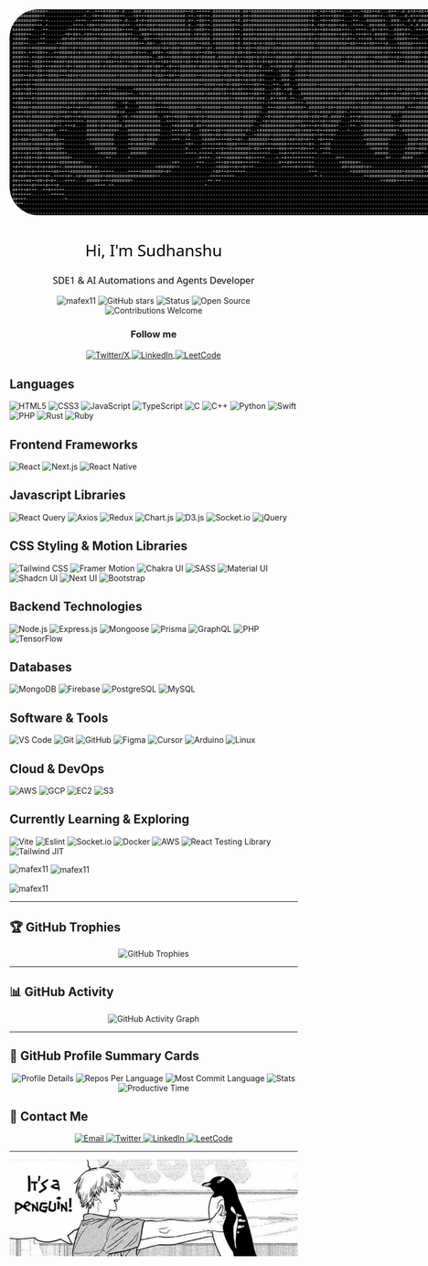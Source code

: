 <div style= padding: 20px; ">


<div align="center" >
    <pre style="font-size: 8px; line-height: 1; margin: 0; padding: 0px; overflow: hidden; white-space: pre; font-family: 'Courier New', monospace; background-color: #000000 !important; color: #ffffff !important; border-radius: 50px; display: inline-block;">
++##########+--------------+--+++#+###+-#---###-###############++#-+++++-##########-##+#######################+-+#++##++---+---+###++#---#++--#-#+#+##+##++#--+#####
#+########++--------------+--+#++######++---+#+++##############-++-+#+++-##########-##+#####################+#+-+++++##++---++--#####++--+#+---#-#+++####++#+-++####
+########++-+----------++++--+++++#####+-#---#+#+##############-#+-+##++-#######++#-##+#####################+#--+#++###++---++---######+--###---#-#-######+##+-++###
+#######+++-+---------++++-+##++#######+#++--+#++###+##########-#--+##++-########++-########################+#-+##+###++#+--++++--##+###--++#++--+-#-######++##-#+##
#######+---++-------+++++++++###+#######++++--###+#############+#-+###++-########++-####+#######+###########++#++##+####+++--++++--#++#++--###+#+--++++#######++-#+#
+####++----+-------+#+##+-+##+++##########++---###+++##+##+######-+#+##+-########++-####+#####################++######++##++-+++#++-####+--+###++------++###+###+-##
+####+----++------##+##+++#####++##########+#+--##++++###########+######-########+#-###########+###########+#+#+#######+#+#++-+++##-++##---+####++++---+++#+####+--#
####++---+++----++############################++-##+--+#+###+######++###-+#######+#-###+#+#+####++############+###########+##+++#+##++++#---+#####+++++-+++#####++-+
#####++#########+###++#++######+######################+##+###+#######++#+-#######+#++##++#####+###############++######+###################+++#####++#+++++++#####++-
####+-+++##++--++######+#+###+######+#######+#+++--###+-+####+###++#++###++######+##+##+++#+#++#++####+#+###+##########################+#+++++#######+############++
####++-++##+++++####+##############++#+###########+--##+++#######++#+#####-#####+#+++###+#+#++++#######++###+###########++#+#####+++#####+++#++#####++#+++++++#####+
###+++-+###++++####+############++###++#+++#######+#+++##+####+##++#+######+##+###-#+###+#+#+##+#+####++###++###########+###########++######+++######+###++##+#####+
###+++-+###+++####++#++####+####+#+#######++##+++##+##+-+#+++######+####+##++##++###++##++#---++######-###################++############################+###++######
###++++++##++#######+#########################+####+#+##+++#+################+####+##+####+++++--+###--+###+##################+#########################+#+###+####+
####++##+##++####+++####+#############+############+###++##++######++#######+###+##+#####+#+------###--+###+######################+######################+###+#####+
###+++++####+#######################################+#####+##################+#####++#+##+#+---+--###--+############################################################
##+++#++################################################+###########++####+##+#+###+++++##++---++--##---#######+#############+######################################
+##++##++######################+#++#++------+###########################+#####++#+##++++####---+#+-+##--+##############+#++###########++#+++##+#####++##############
####+##++##################+++#++++#######++--+#++###########+########+#####+#++######++##++--++##+--#---###############+###########++###++#++###++##+##+###########
++##+++#+#################+###++###################+###########################++#######+###--#++###-++---########+##++#########+#++##+##########+#++##++##+########
+######++###########+##+####+########+--+#---#######+++###################################++-++########+++-##################++###+###############++####++##+#######
++####+###########++#+++#+++#########+---#----######+++++##########++#######+######+#######--+++####+#####+-######+##+#####+##+########+#######-+++#####+###########
#+#+#####+##########++##+##############+#----+######++++++###########+#############+######+--###############++#+####++###+-++++##############+##############+###++##
####+#+########+#++##+++#+############--+#-+#########--+#++#####+++#+#+############+#####+--+#+####+###+####+###+##-####+--+++#+##########----############++#+++##+#
#####+########+###++++++++-####+######+-+#############--+++++####++#+###################+--+#+############+++#+++#++###+---+++++##########+--+############-+++##+##+
################++-+++#----####+##+#####-#############----+#######-##++################+--+############++##+++#++#####+----++--+###########++#######+#####+--++++#+#
+########++####--+++-------####+######+---############----++++##+---+###++##++######+#+--+###############+###++#++####+---+----+######+#####+-############---+##++##
+#++++#####++###-----------##########-----+#####+####+----++++++#---+####+##+########---+#####+######++#######++#+++#+----------###########+---+#########+--++##++##
##+###+#######+##++--------+#########-----+#####+####-----+++--++----+####++++##++#+--#######++#####+##+##+#++-+#++++-----------+########+------####+####---+++++++#
#######+##########+---------+########-----+#+#######-----------+#+---++++++#++####++++######+++#####++++++++#+--++##-------------########-------###+####+--+++++++#+
##########++##++##+-----------########----+#######+------------#-----+++++++#++#+######+##+++#+++###+#+++##+++--++##--------------+####+#------+###+###---+++--+##+#
##+++#+++##+#######+-----------+######-----######--------------++++-+++++-++##########++++++++---++#++#++++++++--+++----------------#####------######+--+++---##++#+
+#+++##++##++########+------------++------+-------------------------#+++--+#++#####++##+++++----+-+#++++++++++--------#++---------------#+----####-------------#####
++#++++++++++++++########+--------------------------------+#+------+++----+++##+####++++++-------#++##++++++++---------+######+---------------------------+++#####+-
+#+++##++#+#+###++-##########-+---------------------+######++------+------+####++#++#+++----------+++++#++++#+----------##+#####+#+------------------+##+####+##++##
+#++#++#+++++++##++++###########+++++-----+++++########+#+---------------+##++#++++++-----------------------+++------------+##################+#######+####+#+--+---
#+###+++#+++#+-+++++#+-+#+#######+##################++------------------+++++++++-----------------------------+-+---------------++######################+#+---------
##+++##++##+#+#+---++++----#####++++#######+---------------------------++-++----------------------------------------------------------++####++++++------------------
#+#++++#++++#+++#-------------++++-++---------------------------------+---------------------------------------------------------------------------------------------
##+++#+++--++#+++++-------------------------------------------------------------------------------------------------------------------------------------------------
#++++++-------+++++-------------------------------------------------------------------------------------------------------------------------------------------------
##+++--------------+------------------------------------------------------------------------------------------------------------------------------------------------
##++----------------------------------------------------------------------------------------------------------------------------------------------------------------
##+-----------------------------------------------------------------------------------------------------------------------------------------------------------------
###-----------------------------------------------------------------------------------------------------------------------------------------------------------------  </pre>
</div>
<h1 align="center" style="font-family: 'Segoe UI', 'Arial', sans-serif; font-weight: normal; color:rgb(0, 0, 0);">Hi, I'm Sudhanshu</h1>
<h3 align="center" style="font-family: 'Segoe UI', 'Arial', sans-serif; font-weight: normal; color:rgb(0, 0, 0);">SDE1 & AI Automations and Agents Developer</h3>

<p align="center">
<img src="https://komarev.com/ghpvc/?username=mafex11&label=Profile%20views&color=000000&style=flat" alt="mafex11" />
<img src="https://img.shields.io/github/stars/mafex11?label=Total%20Stars&style=social&color=000000" alt="GitHub stars" />
<img src="https://img.shields.io/badge/Status-Active-000000" alt="Status" />
<img src="https://img.shields.io/badge/Open%20Source-Yes-000000" alt="Open Source" />
<img src="https://img.shields.io/badge/Contributions-Welcome-000000" alt="Contributions Welcome" />
</p>

<h3 align="center">Follow me</h3>
<p align="center">
  <a href="https://twitter.com/mafexuwu" target="_blank">
    <img align="center" src="https://cdn.jsdelivr.net/npm/simple-icons@v11/icons/x.svg" alt="Twitter/X" height="30" width="40" style="filter: invert(0%);" />
  </a>
  <a href="https://linkedin.com/in/sudhanshu-pandit-17a126240/" target="_blank">
    <img align="center" src="https://cdn.jsdelivr.net/npm/simple-icons@v11/icons/linkedin.svg" alt="LinkedIn" height="30" width="40" style="filter: invert(0%);" />
  </a>
  <a href="https://www.leetcode.com/mafex" target="_blank">
    <img align="center" src="https://cdn.jsdelivr.net/npm/simple-icons@v11/icons/leetcode.svg" alt="LeetCode" height="30" width="40" style="filter: invert(0%);" />
  </a>
</p>


<!-- Languages -->
<h2 align="left">Languages</h2>
<p align="left">
  <img src="https://cdn.jsdelivr.net/npm/simple-icons@v11/icons/html5.svg" alt="HTML5" height="40" width="40" style="filter: invert(0%);" title="HTML5"/>
  <img src="https://cdn.jsdelivr.net/npm/simple-icons@v11/icons/css3.svg" alt="CSS3" height="40" width="40" style="filter: invert(0%);" title="CSS3"/>
  <img src="https://cdn.jsdelivr.net/npm/simple-icons@v11/icons/javascript.svg" alt="JavaScript" height="40" width="40" style="filter: invert(0%);" title="JavaScript"/>
  <img src="https://cdn.jsdelivr.net/npm/simple-icons@v11/icons/typescript.svg" alt="TypeScript" height="40" width="40" style="filter: invert(0%);" title="TypeScript"/>
  <img src="https://cdn.jsdelivr.net/npm/simple-icons@v11/icons/c.svg" alt="C" height="40" width="40" style="filter: invert(0%);" title="C"/>
  <img src="https://cdn.jsdelivr.net/npm/simple-icons@v11/icons/cplusplus.svg" alt="C++" height="40" width="40" style="filter: invert(0%);" title="C++"/>
  <img src="https://cdn.jsdelivr.net/npm/simple-icons@v11/icons/python.svg" alt="Python" height="40" width="40" style="filter: invert(0%);" title="Python"/>
  <img src="https://cdn.jsdelivr.net/npm/simple-icons@v11/icons/swift.svg" alt="Swift" height="40" width="40" style="filter: invert(0%);" title="Swift"/>
  <img src="https://cdn.jsdelivr.net/npm/simple-icons@v11/icons/php.svg" alt="PHP" height="40" width="40" style="filter: invert(0%);" title="PHP"/>
  <img src="https://cdn.jsdelivr.net/npm/simple-icons@v11/icons/rust.svg" alt="Rust" height="40" width="40" style="filter: invert(0%);" title="Rust"/>
  <img src="https://cdn.jsdelivr.net/npm/simple-icons@v11/icons/ruby.svg" alt="Ruby" height="40" width="40" style="filter: invert(0%);" title="Ruby"/>
</p>

<!-- Frontend Frameworks -->
<h2 align="left">Frontend Frameworks</h2>
<p align="left">
  <img src="https://cdn.jsdelivr.net/npm/simple-icons@v11/icons/react.svg" alt="React" height="40" width="40" style="filter: invert(0%);" title="React"/>
  <img src="https://cdn.jsdelivr.net/npm/simple-icons@v11/icons/nextdotjs.svg" alt="Next.js" height="40" width="40" style="filter: invert(0%);" title="Next.js"/>
  <img src="https://cdn.jsdelivr.net/npm/simple-icons@v11/icons/react.svg" alt="React Native" height="40" width="40" style="filter: invert(0%);" title="React Native"/>
</p>

<!-- Javascript Libraries -->
<h2 align="left">Javascript Libraries</h2>
<p align="left">
  <img src="https://cdn.jsdelivr.net/npm/simple-icons@v11/icons/reactquery.svg" alt="React Query" height="40" width="40" style="filter: invert(0%);" title="React Query"/>
  <img src="https://cdn.jsdelivr.net/npm/simple-icons@v11/icons/axios.svg" alt="Axios" height="40" width="40" style="filter: invert(0%);" title="Axios"/>
  <img src="https://cdn.jsdelivr.net/npm/simple-icons@v11/icons/redux.svg" alt="Redux" height="40" width="40" style="filter: invert(0%);" title="Redux"/>
  <!-- <img src="https://cdn.jsdelivr.net/npm/simple-icons@v11/icons/jest.svg" alt="Jest" height="40" width="40" style="filter: invert(0%);" title="Jest"/> -->
  <!-- <img src="https://cdn.jsdelivr.net/npm/simple-icons@v11/icons/rxjs.svg" alt="RxJS" height="40" width="40" style="filter: invert(0%);" title="RxJS"/> -->
  <!-- <img src="https://cdn.jsdelivr.net/npm/simple-icons@v11/icons/lodash.svg" alt="Lodash" height="40" width="40" style="filter: invert(0%);" title="Lodash"/> -->
  <!-- <img src="https://cdn.jsdelivr.net/npm/simple-icons@v11/icons/moment.svg" alt="Moment.js" height="40" width="40" style="filter: invert(0%);" title="Moment.js"/> -->
  <img src="https://cdn.jsdelivr.net/npm/simple-icons@v11/icons/chartdotjs.svg" alt="Chart.js" height="40" width="40" style="filter: invert(0%);" title="Chart.js"/>
  <img src="https://cdn.jsdelivr.net/npm/simple-icons@v11/icons/d3dotjs.svg" alt="D3.js" height="40" width="40" style="filter: invert(0%);" title="D3.js"/>
  <!-- <img src="https://cdn.jsdelivr.net/npm/simple-icons@v11/icons/three-dot-js.svg" alt="Three.js" height="40" width="40" style="filter: invert(0%);" title="Three.js"/> -->
  <img src="https://cdn.jsdelivr.net/npm/simple-icons@v11/icons/socketdotio.svg" alt="Socket.io" height="40" width="40" style="filter: invert(0%);" title="Socket.io"/>
  <img src="https://cdn.jsdelivr.net/npm/simple-icons@v11/icons/jquery.svg" alt="jQuery" height="40" width="40" style="filter: invert(0%);" title="jQuery"/>
</p>

<!-- CSS Styling & Motion Libraries -->
<h2 align="left">CSS Styling & Motion Libraries</h2>
<p align="left">
  <img src="https://cdn.jsdelivr.net/npm/simple-icons@v11/icons/tailwindcss.svg" alt="Tailwind CSS" height="40" width="40" style="filter: invert(0%);" title="Tailwind CSS"/>
  <img src="https://cdn.jsdelivr.net/npm/simple-icons@v11/icons/framer.svg" alt="Framer Motion" height="40" width="40" style="filter: invert(0%);" title="Framer Motion"/>
  <!-- <img src="https://cdn.jsdelivr.net/npm/simple-icons@v11/icons/styledcomponents.svg" alt="Styled Components" height="40" width="40" style="filter: invert(0%);" title="Styled Components"/> -->
  <img src="https://cdn.jsdelivr.net/npm/simple-icons@v11/icons/chakraui.svg" alt="Chakra UI" height="40" width="40" style="filter: invert(0%);" title="Chakra UI"/>
  <img src="https://cdn.jsdelivr.net/npm/simple-icons@v11/icons/sass.svg" alt="SASS" height="40" width="40" style="filter: invert(0%);" title="SASS"/>
  <img src="https://cdn.jsdelivr.net/npm/simple-icons@v11/icons/materialdesign.svg" alt="Material UI" height="40" width="40" style="filter: invert(0%);" title="Material UI"/>
  <img src="https://cdn.jsdelivr.net/npm/simple-icons@v11/icons/shadcnui.svg" alt="Shadcn UI" height="40" width="40" style="filter: invert(0%);" title="Shadcn UI"/>
  <img src="https://cdn.jsdelivr.net/npm/simple-icons@v11/icons/nextui.svg" alt="Next UI" height="40" width="40" style="filter: invert(0%);" title="Next UI"/>
  <img src="https://cdn.jsdelivr.net/npm/simple-icons@v11/icons/bootstrap.svg" alt="Bootstrap" height="40" width="40" style="filter: invert(0%);" title="Bootstrap"/>
</p>

<!-- Backend Technologies -->
<h2 align="left">Backend Technologies</h2>
<p align="left">
  <img src="https://cdn.jsdelivr.net/npm/simple-icons@v11/icons/nodedotjs.svg" alt="Node.js" height="40" width="40" style="filter: invert(0%);" title="Node.js"/>
  <img src="https://cdn.jsdelivr.net/npm/simple-icons@v11/icons/express.svg" alt="Express.js" height="40" width="40" style="filter: invert(0%);" title="Express.js"/>
  <img src="https://cdn.jsdelivr.net/npm/simple-icons@v11/icons/mongoose.svg" alt="Mongoose" height="40" width="40" style="filter: invert(0%);" title="Mongoose"/>
  <img src="https://cdn.jsdelivr.net/npm/simple-icons@v11/icons/prisma.svg" alt="Prisma" height="40" width="40" style="filter: invert(0%);" title="Prisma"/>
  <img src="https://cdn.jsdelivr.net/npm/simple-icons@v11/icons/graphql.svg" alt="GraphQL" height="40" width="40" style="filter: invert(0%);" title="GraphQL"/>
  <img src="https://cdn.jsdelivr.net/npm/simple-icons@v11/icons/php.svg" alt="PHP" height="40" width="40" style="filter: invert(0%);" title="PHP"/>
  <img src="https://cdn.jsdelivr.net/npm/simple-icons@v11/icons/tensorflow.svg" alt="TensorFlow" height="40" width="40" style="filter: invert(0%);" title="TensorFlow"/>
</p>

<!-- Databases -->
<h2 align="left">Databases</h2>
<p align="left">
  <img src="https://cdn.jsdelivr.net/npm/simple-icons@v11/icons/mongodb.svg" alt="MongoDB" height="40" width="40" style="filter: invert(0%);" title="MongoDB"/>
  <img src="https://cdn.jsdelivr.net/npm/simple-icons@v11/icons/firebase.svg" alt="Firebase" height="40" width="40" style="filter: invert(0%);" title="Firebase"/>
  <img src="https://cdn.jsdelivr.net/npm/simple-icons@v11/icons/postgresql.svg" alt="PostgreSQL" height="40" width="40" style="filter: invert(0%);" title="PostgreSQL"/>
  <img src="https://cdn.jsdelivr.net/npm/simple-icons@v11/icons/mysql.svg" alt="MySQL" height="40" width="40" style="filter: invert(0%);" title="MySQL"/>
</p>

<!-- Software & Tools -->
<h2 align="left">Software & Tools</h2>
<p align="left">
  <img src="https://cdn.jsdelivr.net/npm/simple-icons@v11/icons/visualstudiocode.svg" alt="VS Code" height="40" width="40" style="filter: invert(0%);" title="VS Code"/>
  <img src="https://cdn.jsdelivr.net/npm/simple-icons@v11/icons/git.svg" alt="Git" height="40" width="40" style="filter: invert(0%);" title="Git"/>
  <img src="https://cdn.jsdelivr.net/npm/simple-icons@v11/icons/github.svg" alt="GitHub" height="40" width="40" style="filter: invert(0%);" title="GitHub"/>
  <img src="https://cdn.jsdelivr.net/npm/simple-icons@v11/icons/figma.svg" alt="Figma" height="40" width="40" style="filter: invert(0%);" title="Figma"/>
  <img src="https://cdn.jsdelivr.net/npm/simple-icons@v11/icons/cursor.svg" alt="Cursor" height="40" width="40" style="filter: invert(0%);" title="Cursor"/>
  <img src="https://cdn.jsdelivr.net/npm/simple-icons@v11/icons/arduino.svg" alt="Arduino" height="40" width="40" style="filter: invert(0%);" title="Arduino"/>
  <img src="https://cdn.jsdelivr.net/npm/simple-icons@v11/icons/linux.svg" alt="Linux" height="40" width="40" style="filter: invert(0%);" title="Linux"/>
</p>

<!-- Cloud & DevOps -->
<h2 align="left">Cloud & DevOps</h2>
<p align="left">
  <img src="https://cdn.jsdelivr.net/npm/simple-icons@v11/icons/amazonaws.svg" alt="AWS" height="40" width="40" style="filter: invert(0%);" title="AWS"/>
  <img src="https://cdn.jsdelivr.net/npm/simple-icons@v11/icons/googlecloud.svg" alt="GCP" height="40" width="40" style="filter: invert(0%);" title="Google Cloud Platform"/>
  <img src="https://cdn.jsdelivr.net/npm/simple-icons@v11/icons/amazonec2.svg" alt="EC2" height="40" width="40" style="filter: invert(0%);" title="Amazon EC2"/>
  <img src="https://cdn.jsdelivr.net/npm/simple-icons@v11/icons/amazons3.svg" alt="S3" height="40" width="40" style="filter: invert(0%);" title="Amazon S3"/>
</p>

<!-- Currently Learning & Exploring -->
<h2 align="left">Currently Learning & Exploring</h2>
<p align="left">
  <img src="https://cdn.jsdelivr.net/npm/simple-icons@v11/icons/vite.svg" alt="Vite" height="40" width="40" style="filter: invert(0%);" title="Vite"/>
  <img src="https://cdn.jsdelivr.net/npm/simple-icons@v11/icons/eslint.svg" alt="Eslint" height="40" width="40" style="filter: invert(0%);" title="Eslint"/>
  <img src="https://cdn.jsdelivr.net/npm/simple-icons@v11/icons/socketdotio.svg" alt="Socket.io" height="40" width="40" style="filter: invert(0%);" title="Socket.io"/>
  <img src="https://cdn.jsdelivr.net/npm/simple-icons@v11/icons/docker.svg" alt="Docker" height="40" width="40" style="filter: invert(0%);" title="Docker"/>
  <img src="https://cdn.jsdelivr.net/npm/simple-icons@v11/icons/amazonaws.svg" alt="AWS" height="40" width="40" style="filter: invert(0%);" title="AWS"/>
  <img src="https://cdn.jsdelivr.net/npm/simple-icons@v11/icons/testinglibrary.svg" alt="React Testing Library" height="40" width="40" style="filter: invert(0%);" title="React Testing Library"/>
  <img src="https://cdn.jsdelivr.net/npm/simple-icons@v11/icons/tailwindcss.svg" alt="Tailwind JIT" height="40" width="40" style="filter: invert(0%);" title="Tailwind JIT"/>
</p>




<p><img align="left" src="https://github-readme-stats.vercel.app/api/top-langs?username=mafex11&show_icons=true&locale=en&layout=compact" alt="mafex11" /></p>

<p>&nbsp;<img align="center" src="https://github-readme-stats.vercel.app/api?username=mafex11&show_icons=true&locale=en" alt="mafex11" /></p>

<p><img align="center" src="https://github-readme-streak-stats.herokuapp.com/?user=mafex11&" alt="mafex11" /></p>

---

## 🏆 GitHub Trophies
<p align="center">
  <img src="https://github-profile-trophy.vercel.app/?username=mafex11&theme=radical&no-frame=false&no-bg=true&margin-w=4" alt="GitHub Trophies" />
</p>

---

## 📊 GitHub Activity
<p align="center">
  <img src="https://github-readme-activity-graph.vercel.app/graph?username=mafex11&theme=react-dark&hide_border=true&area=true" alt="GitHub Activity Graph" />
</p>

---

## 🎯 GitHub Profile Summary Cards
<p align="center">
  <img src="https://github-profile-summary-cards.vercel.app/api/cards/profile-details?username=mafex11&theme=github_dark" alt="Profile Details" />
  <img src="https://github-profile-summary-cards.vercel.app/api/cards/repos-per-language?username=mafex11&theme=github_dark" alt="Repos Per Language" />
  <img src="https://github-profile-summary-cards.vercel.app/api/cards/most-commit-language?username=mafex11&theme=github_dark" alt="Most Commit Language" />
  <img src="https://github-profile-summary-cards.vercel.app/api/cards/stats?username=mafex11&theme=github_dark" alt="Stats" />
  <img src="https://github-profile-summary-cards.vercel.app/api/cards/productive-time?username=mafex11&theme=github_dark" alt="Productive Time" />
</p>


## 📱 Contact Me
<p align="center">
  <a href="mailto:sudhanshuk1140@gmail.com">
    <img src="https://img.shields.io/badge/Email-sudhanshuk1140@gmail.com-red?style=for-the-badge&logo=gmail" alt="Email" />
  </a>
  <a href="https://twitter.com/mafexuwu">
    <img src="https://img.shields.io/badge/Twitter-@mafexuwu-blue?style=for-the-badge&logo=twitter" alt="Twitter" />
  </a>
  <a href="https://linkedin.com/in/sudhanshu-pandit-17a126240/">
    <img src="https://img.shields.io/badge/LinkedIn-Sudhanshu%20Pandit-blue?style=for-the-badge&logo=linkedin" alt="LinkedIn" />
  </a>
  <a href="https://www.leetcode.com/mafex">
    <img src="https://img.shields.io/badge/LeetCode-mafex-yellow?style=for-the-badge&logo=leetcode" alt="LeetCode" />
  </a>
</p>

---
<div align="center"><img src="banner3.jpg"/></div>

</div>